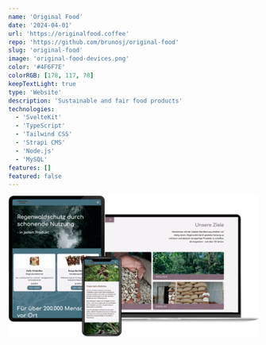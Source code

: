 ```yaml
---
name: 'Original Food'
date: '2024-04-01'
url: 'https://originalfood.coffee'
repo: 'https://github.com/brunosj/original-food'
slug: 'original-food'
image: 'original-food-devices.png'
color: '#4F6F7E'
colorRGB: [178, 117, 78]
keepTextLight: true
type: 'Website'
description: 'Sustainable and fair food products'
technologies:
  - 'SvelteKit'
  - 'TypeScript'
  - 'Tailwind CSS'
  - 'Strapi CMS'
  - 'Node.js'
  - 'MySQL'
features: []
featured: false
---
```


![Original Food Devices](../../assets/images/original-food-devices.png)
